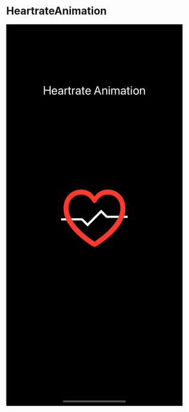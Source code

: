 # HeartrateAnimation

![](https://github.com/ram4ik/HeartrateAnimation/blob/main/HeartrateAnimation/Assets.xcassets/Simulator%20Screen%20Shot%20-%20iPhone%2011%20-%202020-10-05%20at%2016.24.52.imageset/Simulator%20Screen%20Shot%20-%20iPhone%2011%20-%202020-10-05%20at%2016.24.52.png)
